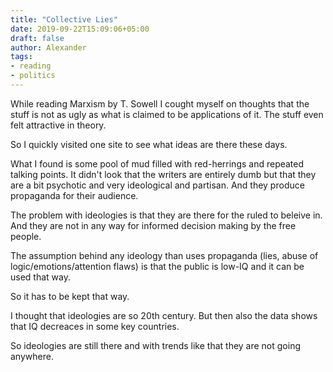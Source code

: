 ```yaml
---
title: "Collective Lies"
date: 2019-09-22T15:09:06+05:00
draft: false
author: Alexander
tags:
- reading
- politics
---
```


While reading Marxism by T. Sowell I cought myself on thoughts that
the stuff is not as ugly as what is claimed to be applications of it.
The stuff even felt attractive in theory.

So I quickly visited one site to see what ideas are there these days.

What I found is some pool of mud filled with red-herrings and repeated talking points.
It didn't look that the writers are entirely dumb but that they are a bit psychotic and very ideological and partisan.
And they produce propaganda for their audience.

The problem with ideologies is that they are there for the ruled to beleive in.
And they are not in any way for informed decision making by the free people.

The assumption behind any ideology than uses propaganda (lies, abuse of logic/emotions/attention flaws)
is that the public is low-IQ and it can be used that way.

So it has to be kept that way.

I thought that ideologies are so 20th century.
But then also the data shows that IQ decreaces in some key countries.

So ideologies are still there and with trends like that they are not going anywhere.
